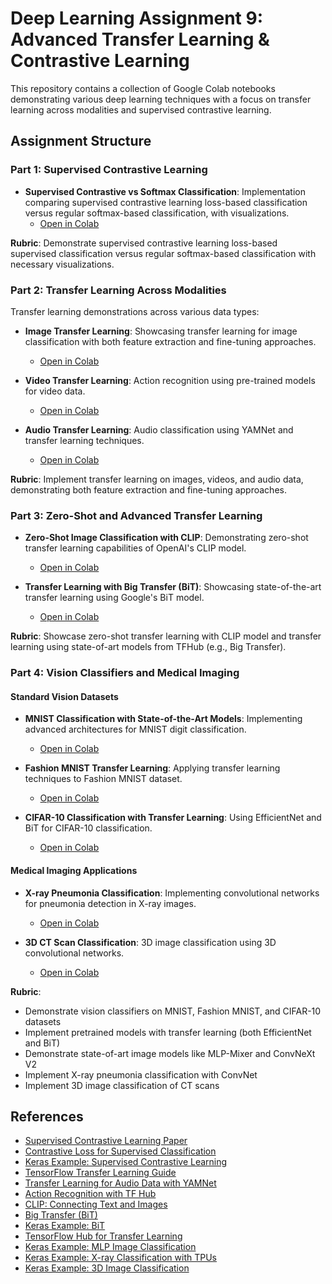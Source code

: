 # Deep Learning Assignment 9: Advanced Transfer Learning & Contrastive Learning

This repository contains a collection of Google Colab notebooks demonstrating various deep learning techniques with a focus on transfer learning across modalities and supervised contrastive learning.

## Assignment Structure

### Part 1: Supervised Contrastive Learning

- **Supervised Contrastive vs Softmax Classification**: Implementation comparing supervised contrastive learning loss-based classification versus regular softmax-based classification, with visualizations.
  - [Open in Colab](https://colab.research.google.com/github/pruthvik-sheth/CMPE-258-Deep-Learning/blob/main/Assignments/Assignment-9/notebooks/Part%201/Supervised_Contrastive_vs_Softmax.ipynb)

**Rubric**: Demonstrate supervised contrastive learning loss-based supervised classification versus regular softmax-based classification with necessary visualizations.

### Part 2: Transfer Learning Across Modalities

Transfer learning demonstrations across various data types:

- **Image Transfer Learning**: Showcasing transfer learning for image classification with both feature extraction and fine-tuning approaches.

  - [Open in Colab](https://colab.research.google.com/github/pruthvik-sheth/CMPE-258-Deep-Learning/blob/main/Assignments/Assignment-9/notebooks/Part%202/Image_Transfer_Learning.ipynb)

- **Video Transfer Learning**: Action recognition using pre-trained models for video data.

  - [Open in Colab](https://colab.research.google.com/github/pruthvik-sheth/CMPE-258-Deep-Learning/blob/main/Assignments/Assignment-9/notebooks/Part%202/Video_Transfer_Learning.ipynb)

- **Audio Transfer Learning**: Audio classification using YAMNet and transfer learning techniques.
  - [Open in Colab](https://colab.research.google.com/github/pruthvik-sheth/CMPE-258-Deep-Learning/blob/main/Assignments/Assignment-9/notebooks/Part%202/Audio_Transfer_Learning.ipynb)

**Rubric**: Implement transfer learning on images, videos, and audio data, demonstrating both feature extraction and fine-tuning approaches.

### Part 3: Zero-Shot and Advanced Transfer Learning

- **Zero-Shot Image Classification with CLIP**: Demonstrating zero-shot transfer learning capabilities of OpenAI's CLIP model.

  - [Open in Colab](https://colab.research.google.com/github/pruthvik-sheth/CMPE-258-Deep-Learning/blob/main/Assignments/Assignment-9/notebooks/Part%203/Zero_Shot_Image_Classification_CLIP.ipynb)

- **Transfer Learning with Big Transfer (BiT)**: Showcasing state-of-the-art transfer learning using Google's BiT model.
  - [Open in Colab](https://colab.research.google.com/github/pruthvik-sheth/CMPE-258-Deep-Learning/blob/main/Assignments/Assignment-9/notebooks/Part%203/Transfer_Learning_with_Big_Transfer.ipynb)

**Rubric**: Showcase zero-shot transfer learning with CLIP model and transfer learning using state-of-art models from TFHub (e.g., Big Transfer).

### Part 4: Vision Classifiers and Medical Imaging

#### Standard Vision Datasets

- **MNIST Classification with State-of-the-Art Models**: Implementing advanced architectures for MNIST digit classification.

  - [Open in Colab](https://colab.research.google.com/github/pruthvik-sheth/CMPE-258-Deep-Learning/blob/main/Assignments/Assignment-9/notebooks/Part%204/MNIST_Classification_State_of_the_Art_Models.ipynb)

- **Fashion MNIST Transfer Learning**: Applying transfer learning techniques to Fashion MNIST dataset.

  - [Open in Colab](https://colab.research.google.com/github/pruthvik-sheth/CMPE-258-Deep-Learning/blob/main/Assignments/Assignment-9/notebooks/Part%204/Fashion_Mnist_Transfer_Learning.ipynb)

- **CIFAR-10 Classification with Transfer Learning**: Using EfficientNet and BiT for CIFAR-10 classification.
  - [Open in Colab](https://colab.research.google.com/github/pruthvik-sheth/CMPE-258-Deep-Learning/blob/main/Assignments/Assignment-9/notebooks/Part%204/CIFAR_10_Classification_Transfer_Learning.ipynb)

#### Medical Imaging Applications

- **X-ray Pneumonia Classification**: Implementing convolutional networks for pneumonia detection in X-ray images.

  - [Open in Colab](https://colab.research.google.com/github/pruthvik-sheth/CMPE-258-Deep-Learning/blob/main/Assignments/Assignment-9/notebooks/Part%204/Xray.ipynb)

- **3D CT Scan Classification**: 3D image classification using 3D convolutional networks.
  - [Open in Colab](https://colab.research.google.com/github/pruthvik-sheth/CMPE-258-Deep-Learning/blob/main/Assignments/Assignment-9/notebooks/Part%204/3D.ipynb)

**Rubric**:

- Demonstrate vision classifiers on MNIST, Fashion MNIST, and CIFAR-10 datasets
- Implement pretrained models with transfer learning (both EfficientNet and BiT)
- Demonstrate state-of-art image models like MLP-Mixer and ConvNeXt V2
- Implement X-ray pneumonia classification with ConvNet
- Implement 3D image classification of CT scans

## References

- [Supervised Contrastive Learning Paper](https://arxiv.org/abs/2004.11362)
- [Contrastive Loss for Supervised Classification](https://towardsdatascience.com/contrastive-loss-for-supervised-classification-224ae35692e7)
- [Keras Example: Supervised Contrastive Learning](https://keras.io/examples/vision/supervised-contrastive-learning/)
- [TensorFlow Transfer Learning Guide](https://www.tensorflow.org/tutorials/images/transfer_learning)
- [Transfer Learning for Audio Data with YAMNet](https://blog.tensorflow.org/2021/03/transfer-learning-for-audio-data-with-yamnet.html)
- [Action Recognition with TF Hub](https://www.tensorflow.org/hub/tutorials/action_recognition_with_tf_hub)
- [CLIP: Connecting Text and Images](https://openai.com/blog/clip/)
- [Big Transfer (BiT)](https://github.com/google-research/big_transfer)
- [Keras Example: BiT](https://keras.io/examples/vision/bit/)
- [TensorFlow Hub for Transfer Learning](https://amitness.com/2020/02/tensorflow-hub-for-transfer-learning/)
- [Keras Example: MLP Image Classification](https://keras.io/examples/vision/mlp_image_classification/)
- [Keras Example: X-ray Classification with TPUs](https://keras.io/examples/vision/xray_classification_with_tpus/)
- [Keras Example: 3D Image Classification](https://keras.io/examples/vision/3D_image_classification/)
